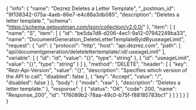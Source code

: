 {
  "info": {
    "name": "Dezrez Deletes a Letter Template",
    "_postman_id": "9f138342-075a-4aeb-86e7-e4c88a3db085",
    "description": "Deletes a letter template.",
    "schema": "https://schema.getpostman.com/json/collection/v2.0.0/"
  },
  "item": [
    {
      "name": "S",
      "item": [
        {
          "id": "be5da7d8-d206-4ec1-9a12-07942249ba33",
          "name": "DocumentGeneration_DeleteLetterTemplateByidByuseageLimit",
          "request": {
            "url": {
              "protocol": "http",
              "host": "api.dezrez.com",
              "path": [
                "api/documentgeneration/deletelettertemplate/:id/:useageLimit"
              ],
              "variable": [
                {
                  "id": "id",
                  "value": "{}",
                  "type": "string"
                },
                {
                  "id": "useageLimit",
                  "value": "{}",
                  "type": "string"
                }
              ]
            },
            "method": "DELETE",
            "header": [
              {
                "key": "Rezi-Api-Version",
                "value": "{}",
                "description": "Specifies which version of the API to call",
                "disabled": false
              },
              {
                "key": "Accept",
                "value": "*/*",
                "disabled": false
              }
            ],
            "body": {
              "mode": "raw"
            },
            "description": "Deletes a letter template."
          },
          "response": [
            {
              "status": "OK",
              "code": 200,
              "name": "Response_200",
              "id": "f76089b2-78aa-49c0-b75f-f88185783bc1"
            }
          ]
        }
      ]
    }
  ]
}